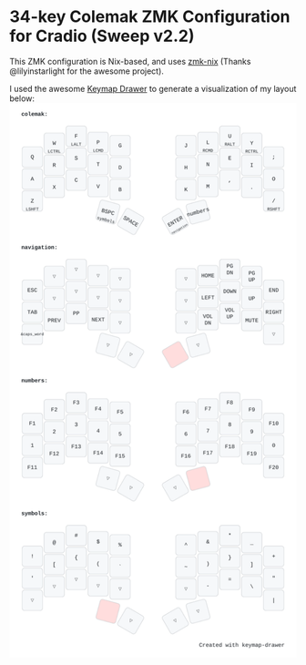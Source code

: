 # 34-key Colemak ZMK Configuration for Cradio (Sweep v2.2)

This ZMK configuration is Nix-based, and uses [zmk-nix][zmk-nix] (Thanks @lilyinstarlight for the awesome project).

I used the awesome [Keymap Drawer](https://keymap-drawer.streamlit.app/) to generate a visualization of my layout below:
![my layout](./assets/my_keymap.svg)
<!-- TODO: Once https://github.com/lilyinstarlight/zmk-nix/pull/86 is merged, update the asset via CI and file a PR -->

[zmk-nix]: https://github.com/lilyinstarlight/zmk-nix
